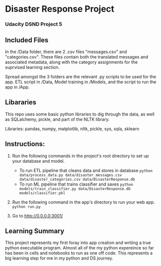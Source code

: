 # Disaster Response Project
### Udacity DSND Project 5

## Included Files

In the /Data folder, there are 2 .csv files "messages.csv" and "categories.csv".  These files contain both the translated messages and associated metadata, along with the category assignments for the suprvised learning section. 

Spread amongst the 3 folders are the relevant .py scripts to be used for the app.  ETL script in /Data, Model training in /Models, and the script to run the app in /App. 

## Libararies

This repo uses some basic python libraries to dig through the data, as well as SQLalchemy, pickle, and part of the NLTK library. 

Libraries: pandas, numpy, matplotlib, nltk, pickle, sys, sqla, sklearn

## Instructions:

1. Run the following commands in the project's root directory to set up your database and model.

    - To run ETL pipeline that cleans data and stores in database
        `python data/process_data.py data/disaster_messages.csv data/disaster_categories.csv data/DisasterResponse.db`
    - To run ML pipeline that trains classifier and saves
        `python models/train_classifier.py data/DisasterResponse.db models/classifier.pkl`

2. Run the following command in the app's directory to run your web app.
    `python run.py`

3. Go to http://0.0.0.0:3001/

## Learning Summary

This project represents my first foray into app creation and writing a true python executable program.  Almost all of the my python expereince so far has been in cells and notebooks to run as one off code.  This represents a big learning step for me in my python and DS journey. 

